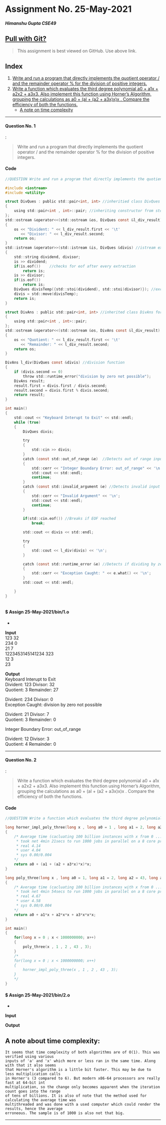

# Assignment No.  25-May-2021   
##### Himanshu Gupta CSE49   

## [Pull with Git?](https://github.com/crestfalln/LabOOP.git)  

>This assignment is best viewed on GitHub. Use above link.

## Index

1. [Write and run a program that directly implements the quotient operator / and the remainder operator % for the division of positive integers.](#question-no-1)  
2. [Write a function which evaluates the third degree polynomial a0 + a1x + a2x2 + a3x3. Also implement this function using Horner’s Algorithm, grouping the calculations as a0 + (al + (a2 + a3x)x)x . Compare the efficiency of both the functions.](#question-no-2)  
    * [A note on time complexity](#a-note-about-time-complexity)
 
---
#### Question No. 1
:   
>Write and run a program that directly implements the quotient operator / and the remainder operator % for the division of positive integers.
  

#### Code
```c
//QUESTION Write and run a program that directly implements the quotient operator / and the remainder operator % for the division of positive integers.

#include <iostream>
#include <utility>

struct DivQues : public std::pair<int, int> //inheritied class DivQues for storage of divident and divisor
{
    using std::pair<int , int>::pair; //inheriting constructor from std::pair
};
std::ostream &operator<<(std::ostream &os, DivQues const &l_div_result) //ostream insertion overload for DivQues, prints in a pretty format.
{
    os << "Divident: " << l_div_result.first << '\t'
       << "Divisor: " << l_div_result.second;
    return os;
}
std::istream &operator>>(std::istream &is, DivQues &divis) //istream extraction overload for DivQues, puts 2 ints in DivQues
{
    std::string dividend, divisor;
    is >> dividend;
    if(is.eof())    //checks for eof after every extraction
        return is;
    is >> divisor;
    if(is.eof())
        return is;
    DivQues divisTemp({std::stoi(dividend), std::stoi(divisor)}); //exception safety, if throws divis is still valid and we are rid of bad input
    divis = std::move(divisTemp);
    return is;
}

struct DivAns : public std::pair<int, int> //inherited class DivAns for storage of quotient and remainder
{
    using std::pair<int , int>::pair; 
};
std::ostream &operator<<(std::ostream &os, DivAns const &l_div_result)
{
    os << "Quotient: " << l_div_result.first << '\t'
       << "Remainder: " << l_div_result.second;
    return os;
}

DivAns l_div(DivQues const &divis) //division function
{
    if (divis.second == 0)
        throw std::runtime_error("division by zero not possible");
    DivAns result;
    result.first = divis.first / divis.second;
    result.second = divis.first % divis.second;
    return result;
}

int main()
{
    std::cout << "Keyboard Interupt to Exit" << std::endl;
    while (true)
    {
        DivQues divis;

        try
        {
            std::cin >> divis;
        }
        catch (const std::out_of_range &e)  //Detects out of range input
        {
            std::cerr << "Integer Boundary Error: out_of_range" << '\n';
            std::cout << std::endl;
            continue;
        }
        catch (const std::invalid_argument &e) //Detects invalid input
        {
            std::cerr << "Invalid Argument" << '\n';
            std::cout << std::endl;
            continue;
        }

        if(std::cin.eof()) //Breaks if EOF reached
            break;

        std::cout << divis << std::endl;

        try
        {
            std::cout << l_div(divis) << '\n';
        }

        catch (const std::runtime_error &e) //Detects if dividing by zero
        {
            std::cerr << "Exception Caught: " << e.what() << '\n';
        }
        std::cout << std::endl;

    }
}
 
```

#### $ Assign 25-May-2021/bin/1.o     

-

**Input**  
123 32  
234 0  
21 7  
1223453145141234 323  
12 3  
23    

**Output**  
Keyboard Interupt to Exit  
Divident: 123	Divisor: 32  
Quotient: 3	Remainder: 27  
  
Divident: 234	Divisor: 0  
Exception Caught: division by zero not possible  
  
Divident: 21	Divisor: 7  
Quotient: 3	Remainder: 0  
  
Integer Boundary Error: out_of_range  
  
Divident: 12	Divisor: 3  
Quotient: 4	Remainder: 0  
  
 

---


#### Question No. 2
:   
>Write a function which evaluates the third degree polynomial a0 + a1x + a2x2 + a3x3. Also implement this function using Horner’s Algorithm, grouping the calculations as a0 + (al + (a2 + a3x)x)x . Compare the efficiency of both the functions.
  

#### Code
```c
//QUESTION Write a function which evaluates the third degree polynomial a0 + a1x + a2x2 + a3x3. Also implement this function using Horner’s Algorithm, grouping the calculations as a0 + (al + (a2 + a3x)x)x . Compare the efficiency of both the functions.

long horner_impl_poly_three(long x , long a0 = 1 , long a1 = 2, long a2 = 43, long a3 = 3)
{
    /* Average time (cacluating 100 billion instances with x from 0 ... 100billion) from 1000 runs using GNU time and GNU parralel
     * took net 4min 21secs to run 1000 jobs in parallel on a 8 core processor with SMT clocked at 4.0ghz
     * real 4.14
     * user 4.04
     * sys 0.00/0.004
    */ 
    return a0 + (a1 + (a2 + a3*x)*x)*x;
}

long poly_three(long x , long a0 = 1, long a1 = 2, long a2 = 43, long a3 = 3)
{
    /* Average time (cacluating 100 billion instances with x from 0 ... 100billion) from 1000 runs using GNU time and GNU parralel
     * took net 4min 54secs to run 1000 jobs in parallel on a 8 core processor with SMT clocked at 4.0ghz
     * real 4.67
     * user 4.58
     * sys 0.00/0.004
    */
    return a0 + a1*x + a2*x*x + a3*x*x*x;
}

int main()
{
    for(long x = 0 ; x < 1000000000; x++)
    {
        poly_three(x , 1 , 2 , 43 , 3);
    }
    /*
    for(long x = 0 ; x < 1000000000; x++)
    {
        horner_impl_poly_three(x , 1 , 2 , 43 , 3);
    }
    */
} 
```

#### $ Assign 25-May-2021/bin/2.o     

-

**Input**  
 

**Output**  
 
## A note about time complexity:

```
It seems that time complexity of both algorithms are of O(1). This was verified using various
inputs of 'a' and 'x' which more or less ran in the same time. Along with that it also seems 
that Horner's algorithm is a little bit faster. This may be due to less multiplication calls 
in Horner's (3 compared to 6). But modern x86-64 processors are really fast at 64-bit int 
multiplication, so the change only becomes apparent when the iteration count goes into the range
of tens of billions. It is also of note that the method used for calculating the average time was
multithreaded and was done with a used computer which could render the results, hence the average 
erroneous. The sample is of 1000 is also not that big.
```

---


